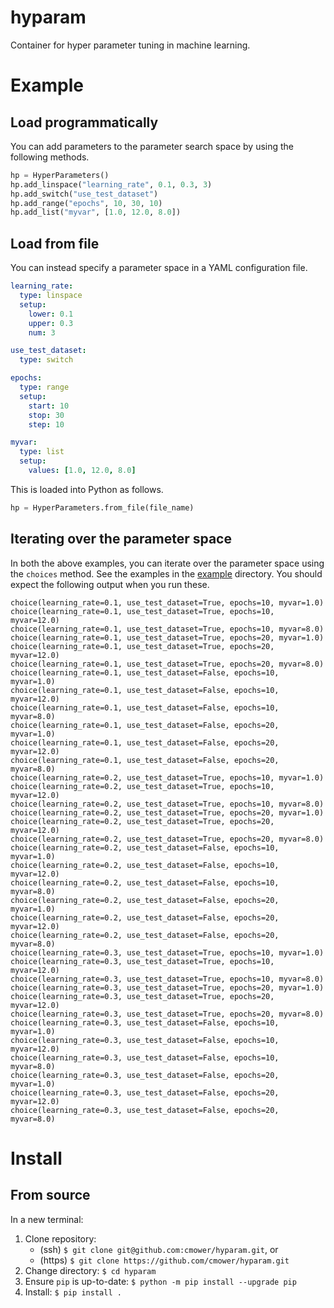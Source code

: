 # hyparam

Container for hyper parameter tuning in machine learning.

# Example

## Load programmatically

You can add parameters to the parameter search space by using the following methods.

```python
hp = HyperParameters()
hp.add_linspace("learning_rate", 0.1, 0.3, 3)
hp.add_switch("use_test_dataset")
hp.add_range("epochs", 10, 30, 10)
hp.add_list("myvar", [1.0, 12.0, 8.0])
```

## Load from file

You can instead specify a parameter space in a YAML configuration file.

```yaml
learning_rate:
  type: linspace
  setup:
    lower: 0.1
    upper: 0.3
    num: 3

use_test_dataset:
  type: switch

epochs:
  type: range
  setup:
    start: 10
    stop: 30
    step: 10

myvar:
  type: list
  setup:
    values: [1.0, 12.0, 8.0]
```

This is loaded into Python as follows.

```python
hp = HyperParameters.from_file(file_name)
```

## Iterating over the parameter space

In both the above examples, you can iterate over the parameter space using the `choices` method.
See the examples in the [example](example/) directory.
You should expect the following output when you run these.

```
choice(learning_rate=0.1, use_test_dataset=True, epochs=10, myvar=1.0)
choice(learning_rate=0.1, use_test_dataset=True, epochs=10, myvar=12.0)
choice(learning_rate=0.1, use_test_dataset=True, epochs=10, myvar=8.0)
choice(learning_rate=0.1, use_test_dataset=True, epochs=20, myvar=1.0)
choice(learning_rate=0.1, use_test_dataset=True, epochs=20, myvar=12.0)
choice(learning_rate=0.1, use_test_dataset=True, epochs=20, myvar=8.0)
choice(learning_rate=0.1, use_test_dataset=False, epochs=10, myvar=1.0)
choice(learning_rate=0.1, use_test_dataset=False, epochs=10, myvar=12.0)
choice(learning_rate=0.1, use_test_dataset=False, epochs=10, myvar=8.0)
choice(learning_rate=0.1, use_test_dataset=False, epochs=20, myvar=1.0)
choice(learning_rate=0.1, use_test_dataset=False, epochs=20, myvar=12.0)
choice(learning_rate=0.1, use_test_dataset=False, epochs=20, myvar=8.0)
choice(learning_rate=0.2, use_test_dataset=True, epochs=10, myvar=1.0)
choice(learning_rate=0.2, use_test_dataset=True, epochs=10, myvar=12.0)
choice(learning_rate=0.2, use_test_dataset=True, epochs=10, myvar=8.0)
choice(learning_rate=0.2, use_test_dataset=True, epochs=20, myvar=1.0)
choice(learning_rate=0.2, use_test_dataset=True, epochs=20, myvar=12.0)
choice(learning_rate=0.2, use_test_dataset=True, epochs=20, myvar=8.0)
choice(learning_rate=0.2, use_test_dataset=False, epochs=10, myvar=1.0)
choice(learning_rate=0.2, use_test_dataset=False, epochs=10, myvar=12.0)
choice(learning_rate=0.2, use_test_dataset=False, epochs=10, myvar=8.0)
choice(learning_rate=0.2, use_test_dataset=False, epochs=20, myvar=1.0)
choice(learning_rate=0.2, use_test_dataset=False, epochs=20, myvar=12.0)
choice(learning_rate=0.2, use_test_dataset=False, epochs=20, myvar=8.0)
choice(learning_rate=0.3, use_test_dataset=True, epochs=10, myvar=1.0)
choice(learning_rate=0.3, use_test_dataset=True, epochs=10, myvar=12.0)
choice(learning_rate=0.3, use_test_dataset=True, epochs=10, myvar=8.0)
choice(learning_rate=0.3, use_test_dataset=True, epochs=20, myvar=1.0)
choice(learning_rate=0.3, use_test_dataset=True, epochs=20, myvar=12.0)
choice(learning_rate=0.3, use_test_dataset=True, epochs=20, myvar=8.0)
choice(learning_rate=0.3, use_test_dataset=False, epochs=10, myvar=1.0)
choice(learning_rate=0.3, use_test_dataset=False, epochs=10, myvar=12.0)
choice(learning_rate=0.3, use_test_dataset=False, epochs=10, myvar=8.0)
choice(learning_rate=0.3, use_test_dataset=False, epochs=20, myvar=1.0)
choice(learning_rate=0.3, use_test_dataset=False, epochs=20, myvar=12.0)
choice(learning_rate=0.3, use_test_dataset=False, epochs=20, myvar=8.0)
```

# Install

## From source

In a new terminal:
1. Clone repository:
   - (ssh) `$ git clone git@github.com:cmower/hyparam.git`, or
   - (https) `$ git clone https://github.com/cmower/hyparam.git`
2. Change directory: `$ cd hyparam`
3. Ensure `pip` is up-to-date: `$ python -m pip install --upgrade pip`
3. Install: `$ pip install .`
